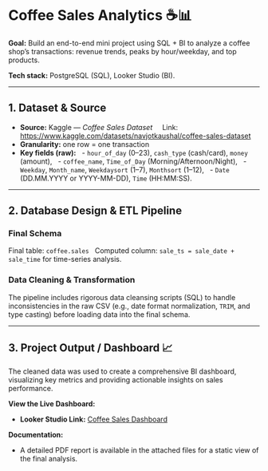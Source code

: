 # Coffee Sales Analytics ☕📊

**Goal:** Build an end-to-end mini project using SQL + BI to analyze a coffee shop’s transactions: revenue trends, peaks by hour/weekday, and top products.

**Tech stack:** PostgreSQL (SQL), Looker Studio (BI).

---

## 1. Dataset & Source
- **Source:** Kaggle — *Coffee Sales Dataset*  
  Link: https://www.kaggle.com/datasets/navjotkaushal/coffee-sales-dataset
- **Granularity:** one row = one transaction
- **Key fields (raw):**
  - `hour_of_day` (0–23), `cash_type` (cash/card), `money` (amount),
  - `coffee_name`, `Time_of_Day` (Morning/Afternoon/Night),
  - `Weekday`, `Month_name`, `Weekdaysort` (1–7), `Monthsort` (1–12),
  - `Date` (DD.MM.YYYY or YYYY-MM-DD), `Time` (HH:MM:SS).

---

## 2. Database Design & ETL Pipeline
### Final Schema
Final table: `coffee.sales`  
Computed column: `sale_ts = sale_date + sale_time` for time-series analysis.

### Data Cleaning & Transformation
The pipeline includes rigorous data cleansing scripts (SQL) to handle inconsistencies in the raw CSV (e.g., date format normalization, `TRIM`, and type casting) before loading data into the final schema.

---

## 3. Project Output / Dashboard 📈

The cleaned data was used to create a comprehensive BI dashboard, visualizing key metrics and providing actionable insights on sales performance.

**View the Live Dashboard:**
* **Looker Studio Link:** [Coffee Sales Dashboard](https://lookerstudio.google.com/reporting/f8fce0c9-4bc9-4a6f-a5e2-1bdddfea0acc/page/zfmZF)

**Documentation:**
* A detailed PDF report is available in the attached files for a static view of the final analysis.

